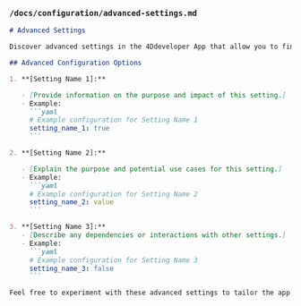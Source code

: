 ### `/docs/configuration/advanced-settings.md`

````markdown
# Advanced Settings

Discover advanced settings in the 4Ddeveloper App that allow you to fine-tune the application according to your requirements. This guide covers settings beyond basic configurations, providing insights into more nuanced adjustments.

## Advanced Configuration Options

1. **[Setting Name 1]:**

   - [Provide information on the purpose and impact of this setting.]
   - Example:
     ```yaml
     # Example configuration for Setting Name 1
     setting_name_1: true
     ```

2. **[Setting Name 2]:**

   - [Explain the purpose and potential use cases for this setting.]
   - Example:
     ```yaml
     # Example configuration for Setting Name 2
     setting_name_2: value
     ```

3. **[Setting Name 3]:**
   - [Describe any dependencies or interactions with other settings.]
   - Example:
     ```yaml
     # Example configuration for Setting Name 3
     setting_name_3: false
     ```

Feel free to experiment with these advanced settings to tailor the app to your specific needs. As always, restart the app after making changes for them to take effect.
````
